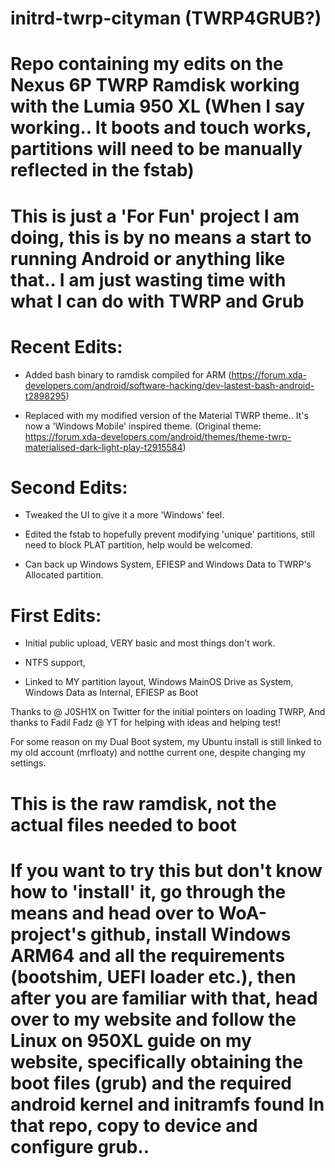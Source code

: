 # initrd-twrp-cityman (TWRP4GRUB?)
# Repo containing my edits on the Nexus 6P TWRP Ramdisk working with the Lumia 950 XL (When I say working.. It boots and touch works, partitions will need to be manually reflected in the fstab)
# This is just a 'For Fun' project I am doing, this is by no means a start to running Android or anything like that.. I am just wasting time with what I can do with TWRP and Grub


# Recent Edits: #

- Added bash binary to ramdisk compiled for ARM (https://forum.xda-developers.com/android/software-hacking/dev-lastest-bash-android-t2898295)

- Replaced with my modified version of the Material TWRP theme.. It's now a 'Windows Mobile' inspired theme. (Original theme: https://forum.xda-developers.com/android/themes/theme-twrp-materialised-dark-light-play-t2915584)


# Second Edits: #

- Tweaked the UI to give it a more 'Windows' feel.

- Edited the fstab to hopefully prevent modifying 'unique' partitions, still need to block PLAT partition, help would be welcomed.

- Can back up Windows System, EFIESP and Windows Data to TWRP's Allocated partition.

# First Edits: #

- Initial public upload, VERY basic and most things don't work.

- NTFS support,

- Linked to MY partition layout, Windows MainOS Drive as System, Windows Data as Internal, EFIESP as Boot



Thanks to @ J0SH1X on Twitter for the initial pointers on loading TWRP, And thanks to Fadil Fadz @ YT for helping with ideas and helping test!

For some reason on my Dual Boot system, my Ubuntu install is still linked to my old account (mrfloaty) and notthe current one, despite changing my settings.

# This is the raw ramdisk, not the actual files needed to boot
# If you want to try this but don't know how to 'install' it, go through the means and head over to WoA-project's github, install Windows ARM64 and all the requirements (bootshim, UEFI loader etc.), then after you are familiar with that, head over to my website and follow the Linux on 950XL guide on my website, specifically obtaining the boot files (grub) and the required android kernel and initramfs found In that repo, copy to device and configure grub..

